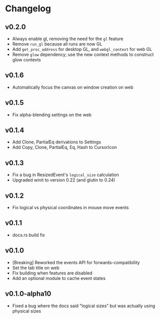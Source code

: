 # Changelog

## v0.2.0
- Always enable gl, removing the need for the `gl` feature
- Remove `run_gl` because all runs are now GL
- Add `get_proc_address` for desktop GL, and `webgl_context` for web GL
- Remove `glow` dependency; use the new context methods to construct glow contexts

## v0.1.6
- Automatically focus the canvas on window creation on web

## v0.1.5
- Fix alpha-blending settings on the web

## v0.1.4
- Add Clone, PartialEq derivations to Settings
- Add Copy, Clone, PartialEq, Eq, Hash to CursorIcon

## v0.1.3
- Fix a bug in ResizedEvent's `logical_size` calculation
- Upgraded winit to version 0.22 (and glutin to 0.24)

## v0.1.2
- Fix logical vs physical coordinates in mouse move events

## v0.1.1
- docs.rs build fix

## v0.1.0
- [Breaking] Reworked the events API for forwards-compatibility
- Set the tab title on web
- Fix building when features are disabled
- Add an optional module to cache event states

## v0.1.0-alpha10
- Fixed a bug where the docs said "logical sizes" but was actually using physical sizes
